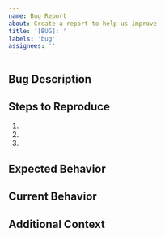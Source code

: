 ```yaml
---
name: Bug Report
about: Create a report to help us improve
title: '[BUG]: '
labels: 'bug'
assignees: ''
---
```


## Bug Description
<!-- Clear description of the bug -->

## Steps to Reproduce
1.
2.
3.

## Expected Behavior
<!-- What should happen -->

## Current Behavior
<!-- What actually happens -->

## Additional Context
<!-- Add screenshots, error messages, etc. -->
